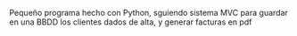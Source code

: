 Pequeño programa hecho con Python, sguiendo sistema MVC para guardar en una BBDD los clientes dados de alta, y generar facturas en pdf
 
 
